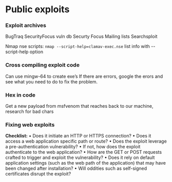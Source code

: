 # Public exploits


### Exploit archives
BugTraq
SecurityFocus vuln db
Securty Focus Mailing lists
Searchsploit

Nmap nse scripts: `nmap --script-help=clamav-exec.nse` list info with --script-help option

### Cross compiling exploit code
Can use mingw-64 to create exe’s
If there are errors, google the erors and see what you need to do to fix the problem.
  
### Hex in code
Get a new payload from msfvenom that reaches back to our machine, research for bad chars


### Fixing web exploits
**Checklist:**
• Does it initiate an HTTP or HTTPS connection?
• Does it access a web application specific path or route?
• Does the exploit leverage a pre-authentication vulnerability?
• If not, how does the exploit authenticate to the web application?
• How are the GET or POST requests crafted to trigger and exploit the vulnerability?
• Does it rely on default application settings (such as the web path of the application) that may have been changed after installation?
• Will oddities such as self-signed certificates disrupt the exploit?

